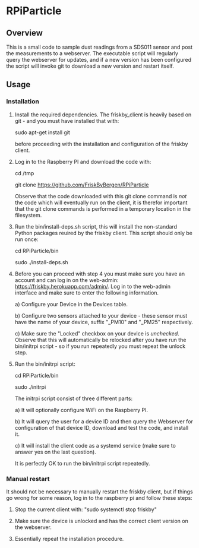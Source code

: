 # RPiParticle

## Overview

This is a small code to sample dust readings from a SDS011 sensor and
post the measurements to a webserver. The executable script will
regularly query the webserver for updates, and if a new version has
been configured the script will invoke git to download a new version
and restart itself.

## Usage

### Installation

1. Install the required dependencies. The friskby_client is heavily
   based on git - and you must have installed that with:

      sudo apt-get install git

   before proceeding with the installation and configuration of the
   friskby client.


2. Log in to the Raspberry PI and download the code with:

     cd /tmp
     
     git clone https://github.com/FriskByBergen/RPiParticle

   Observe that the code downloaded with this git clone command is
   *not* the code which will eventually run on the client, it is
   therefor important that the git clone commands is performed in a
   temporary location in the filesystem.


3. Run the bin/install-deps.sh script, this will install the
   non-standard Python packages reuired by the friskby client. This
   script should only be run once:

     cd RPiParticle/bin

     sudo ./install-deps.sh


4. Before you can proceed with step 4 you must make sure you have an account and can log in on 
   the web-admin: https://friskby.herokuapp.com/admin/. Log in to the web-admin interface and 
   make sure to enter the following information.

   a) Configure your Device in the Devices table.

   b) Configure two sensors attached to your device - these sensor
      must have the name of your device, suffix "_PM10" and "_PM25"
      respectively.

   c) Make sure the "Locked" checkbox on your device is
      *unchecked*. Observe that this will automatically be relocked after
      you have run the bin/initrpi script - so if you run repeatedly you
      must repeat the unlock step.



4. Run the bin/initrpi script:

     cd RPiParticle/bin
     
     sudo ./initrpi

    The initrpi script consist of three different parts:

      a) It will optionally configure WiFi on the Raspberry PI.

      b) It will query the user for a device ID and then query the
         Webserver for configuration of that device ID, download and
         test the code, and install it.

      c) It will install the client code as a systemd service (make
         sure to answer yes on the last question).
 
    It is perfectly OK to run the bin/initrpi script repeatedly.
     

### Manual restart

It should not be necessary to manually restart the friskby client, but
if things go wrong for some reason, log in to the raspberry pi and
follow these steps:

1. Stop the current client with: "sudo systemctl stop friskby"

2. Make sure the device is unlocked and has the correct client version
   on the webserver.

3. Essentially repeat the installation procedure.





